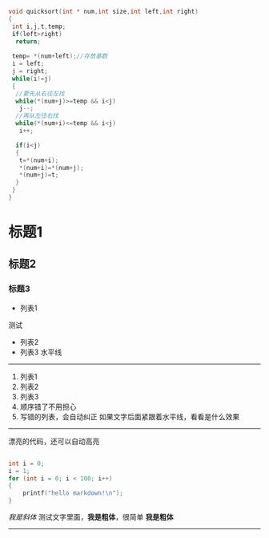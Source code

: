 ```c
void quicksort(int * num,int size,int left,int right)
{
 int i,j,t,temp;
 if(left>right)
  return;
 
 temp= *(num+left);//存放基数
 i = left;
 j = right;
 while(i!=j)
 {
  //要先从右往左找
  while(*(num+j)>=temp && i<j)
   j--;
  //再从左往右找
  while(*(num+i)<=temp && i<j)
   i++;

  if(i<j)
  {
   t=*(num+i);
   *(num+i)=*(num+j);
   *(num+j)=t;
  }
 }
}
```

# 标题1

## 标题2

### 标题3

- 列表1

测试
- 列表2
- 列表3
水平线

----------------------------

1. 列表1
2. 列表2
3. 列表3
5. 顺序错了不用担心
3. 写错的列表，会自动纠正
如果文字后面紧跟着水平线，看看是什么效果

---------------------

漂亮的代码，还可以自动高亮

```cpp

int i = 0;
i = 1;
for (int i = 0; i < 100; i++)
{
    printf("hello markdown!\n");
}

```

*我是斜体*
测试文字里面，**我是粗体**，很简单
__我是粗体__

------------------------------------------------------------------------------------
